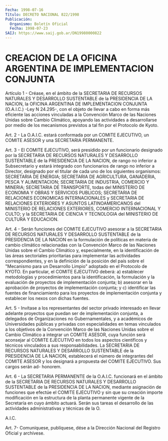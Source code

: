 ```yaml
---
Fecha: 1998-07-16
Título: DECRETO NACIONAL 822/1998
Publicación:
  Organismo: Boletín Oficial
  Fecha: 1998-07-23
SAIJ: https://www.saij.gob.ar/DN19980000822
---
```

# CREACION DE LA OFICINA ARGENTINA DE IMPLEMENTACION CONJUNTA

<a id="1"></a>
Artículo 1 - Créase,  en  el  ámbito  de  la SECRETARIA DE RECURSOS NATURALES Y DESARROLLO SUSTENTABLE de la PRESIDENCIA  DE LA NACION, la OFICINA ARGENTINA DE IMPLEMENTACION CONJUNTA (O.A.I.C.)  -Ley  N 24.295-,  con el objeto de llevar a cabo en forma más eficiente las acciones vinculadas  a  la  Convención Marco de las Naciones Unidas sobre Cambio Climático, apoyando  las  actividades  a desarrollarse por medio de los mecanismos previstos a tal fin por el Protocolo de Kyoto.

<a id="2"></a>
Art. 2 - La O.A.I.C. estará conformada por un COMITE  EJECUTIVO, un COMITE ASESOR y una SECRETARIA PERMANENTE.

<a id="3"></a>
Art.  3  -  El  COMITE EJECUTIVO, será presidido por un funcionario designado por la  SECRETARIA  DE  RECURSOS  NATURALES  Y DESARROLLO SUSTENTABLE de la PRESIDENCIA DE LA NACION, de rango no  inferior a Subsecretario  y  estará  integrado  con  funcionarios de rango  no inferior a Director, designado por el titular  de  cada  uno de los siguientes    organismos:  SECRETARIA  DE  ENERGIA;  SECRETARIA  DE AGRICULTURA,  GANADERIA,    PESCA  Y  ALIMENTACION;  SECRETARIA  DE INDUSTRIA, COMERCIO Y MINERIA;  SECRETARIA DE TRANSPORTE, todas del MINISTERIO DE ECONOMIA Y OBRAS Y  SERVICIOS PUBLICOS; SECRETARIA DE RELACIONES ECONOMICAS INTERNACIONALES  y  SECRETARIA  DE RELACIONES EXTERIORES Y ASUNTOS LATINOAMERICANOS del MINISTERIO DE  RELACIONES EXTERIORES,  COMERCIO  INTERNACIONAL  Y  CULTO; y la SECRETARIA  DE CIENCIA  Y  TECNOLOGIA  del  MINISTERIO  DE  CULTURA   Y  EDUCACION.

<a id="4"></a>
Art.  4  -  Serán  funciones  del  COMITE EJECUTIVO asesorar  a  la SECRETARIA  DE RECURSOS NATURALES Y DESARROLLO  SUSTENTABLE  de  la PRESIDENCIA DE  LA NACION en la formulación de políticas en materia de cambio climático  relacionadas  con  la  Convención Marco de las Naciones Unidas sobre el Cambio Climático y,  especialmente,  en la identificación    de    las  áreas  sectoriales  prioritarias  para implementar las actividades correspondientes, y en la definición de la posición del país sobre el "Mecanismo para un Desarrollo Limpio" adoptado  en  el Protocolo  de  KYOTO.  En  particular,  el  COMITE EJECUTIVO deberá:  a) establecer metodologías y procedimientos para la identificación, la  formulación  y la evaluación de proyectos de implementación conjunta; b) asesorar  en la aprobación de proyectos de  implementación  conjunta;  y  c)  identificar  las  fuentes  de financiamiento  para  los  proyectos de implementación  conjunta  y establecer los nexos con dichas fuentes.

<a id="5"></a>
Art.  5  -  Invítase  a  los  representantes   del  sector privado interesado  en  llevar  adelante  proyectos  que  puedan    ser  de implementación    conjunta,    a  delegados  de  Organizaciones  no Gubernamentales,  y  a  académicos   de  Universidades  públicas  y privadas con especialidades en temas  vinculados a los objetivos de la  Convención  Marco  de  las  Naciones  Unidas  sobre  el  Cambio Climático a integrar un COMITE ASESOR, cuya  función será aconsejar al  COMITE EJECUTIVO en todos los aspectos científicos  y  técnicos vinculados  a  sus  responsabilidades.  La  SECRETARIA  DE RECURSOS NATURALES Y DESARROLLO SUSTENTABLE de la PRESIDENCIA DE LA  NACION, establecerá  el  número  de  integrantes  del  COMITE  ASESOR y los designará  a  propuesta  del COMITE EJECUTIVO. Sus cargos serán  ad- honorem.

<a id="6"></a>
Art. 6 - La SECRETARIA PERMANENTE  de  la O.A.I.C. funcionará en el ámbito  de  la  SECRETARIA  DE  RECURSOS  NATURALES   Y  DESARROLLO SUSTENTABLE de la PRESIDENCIA DE LA NACION, mediante asignación  de funciones  que  efectúe  el  COMITE EJECUTIVO y sin que su creación importe  modificación  en la estructura  de  la  planta  permanente vigente de la Secretaría  en  cuyo ámbito actuará. Serán sus tareas el desarrollo de las actividades administrativas y técnicas de la O.

A.I.C.

<a id="7"></a>
Art. 7- Comuníquese, publíquese,  dése a la Dirección Nacional del Registro Oficial y archívese.